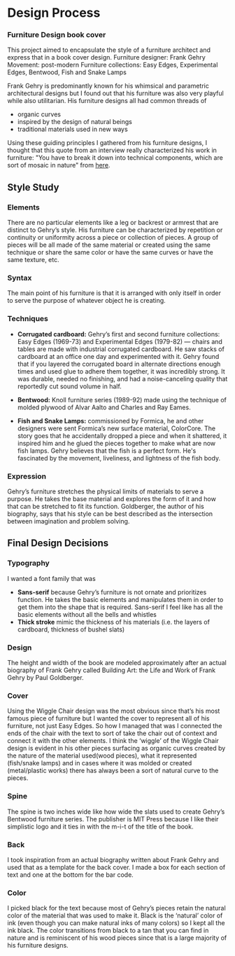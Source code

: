 # Design Process

### Furniture Design book cover
This project aimed to encapsulate the style of a furniture architect and express that in a book cover design.
Furniture designer: Frank Gehry
Movement: post-modern
Furniture collections: Easy Edges, Experimental Edges, Bentwood, Fish and Snake Lamps

Frank Gehry is predominantly known for his whimsical and parametric architectural designs but I found out that his furniture was also very playful while also utilitarian.
His furniture designs all had common threads of
- organic curves
- inspired by the design of natural beings
- traditional materials used in new ways

Using these guiding principles I gathered from his furniture designs, I thought that this quote from an interview really characterized his work in furniture: "You have to break it down into technical components, which are sort of mosaic in nature" from [here](http://www.pbs.org/wnet/americanmasters/frank-gehry-filmmaker-interview/612/).

## Style Study
### Elements
There are no particular elements like a leg or backrest or armrest that are distinct to Gehry’s style. His furniture can be characterized by repetition or continuity or uniformity across a piece or collection of pieces. A group of pieces will be all made of the same material or created using the same technique or share the same color or have the same curves or have the same texture, etc.

### Syntax
The main point of his furniture is that it is arranged with only itself in order to serve the purpose of whatever object he is creating.

### Techniques
- <b>Corrugated cardboard:</b> Gehry’s first and second furniture collections: Easy Edges (1969-73) and Experimental Edges (1979-82) — chairs and tables are made with industrial corrugated cardboard. He saw stacks of cardboard at an office one day and experimented with it. Gehry found that if you layered the corrugated board in alternate directions enough times and used glue to adhere them together, it was incredibly strong. It was durable, needed no finishing, and had a noise-canceling quality that reportedly cut sound volume in half.

- <b>Bentwood:</b> Knoll furniture series (1989-92) made using the technique of molded plywood of Alvar Aalto and Charles and Ray Eames.

- <b>Fish and Snake Lamps:</b> commissioned by Formica, he and other designers were sent Formica’s new surface material, ColorCore. The story goes that he accidentally dropped a piece and when it shattered, it inspired him and he glued the pieces together to make what are now fish lamps. Gehry believes that the fish is a perfect form. He's fascinated by the movement, liveliness, and lightness of the fish body.

### Expression
Gehry’s furniture stretches the physical limits of materials to serve a purpose. He takes the base material and explores the form of it and how that can be stretched to fit its function. Goldberger, the author of his biography, says that his style can be best described as the intersection between imagination and problem solving.

## Final Design Decisions
### Typography
I wanted a font family that was
- <b>Sans-serif</b> because Gehry’s furniture is not ornate and prioritizes function. He takes the basic elements and manipulates them in order to get them into the shape that is required. Sans-serif I feel like has all the basic elements without all the bells and whistles
- <b>Thick stroke</b> mimic the thickness of his materials (i.e. the layers of cardboard, thickness of bushel slats)

### Design
The height and width of the book are modeled approximately after an actual biography of Frank Gehry called Building Art: the Life and Work of Frank Gehry by Paul Goldberger.

### Cover
Using the Wiggle Chair design was the most obvious since that’s his most famous piece of furniture but I wanted the cover to represent all of his furniture, not just Easy Edges. So how I managed that was I connected the ends of the chair with the text to sort of take the chair out of context and connect it with the other elements. I think the ‘wiggle’ of the Wiggle Chair design is evident in his other pieces surfacing as organic curves created by the nature of the material used(wood pieces), what it represented (fish/snake lamps) and in cases where it was molded or created (metal/plastic works) there has always been a sort of natural curve to the pieces.

### Spine
The spine is two inches wide like how wide the slats used to create Gehry’s Bentwood furniture series. The publisher is MIT Press because I like their simplistic logo and it ties in with the m-i-t of the title of the book.

### Back
I took inspiration from an actual biography written about Frank Gehry and used that as a template for the back cover. I made a box for each section of text and one at the bottom for the bar code.

### Color
I picked black for the text because most of Gehry’s pieces retain the natural color of the material that was used to make it. Black is the ‘natural’ color of ink (even though you can make natural inks of many colors) so I kept all the ink black. The color transitions from black to a tan that you can find in nature and is reminiscent of his wood pieces since that is a large majority of his furniture designs.

